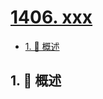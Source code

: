 # [1406. xxx](https://github.com/Tdahuyou/TNotes.leetcode/tree/main/notes/1406.%20xxx)

<!-- region:toc -->

- [1. 📝 概述](#1--概述)

<!-- endregion:toc -->

## 1. 📝 概述
